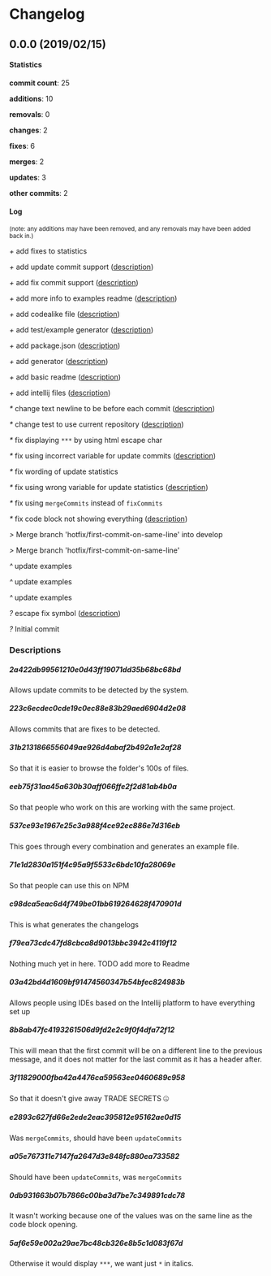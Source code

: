 # Changelog
## 0.0.0 (2019/02/15)
#### Statistics
**commit count**: 25

**additions**: 10

**removals**: 0

**changes**: 2

**fixes**: 6

**merges**: 2

**updates**: 3

**other commits**: 2

#### Log
<small>(note: any additions may have been removed, and any removals may have been added back in.)</small>

*+* add fixes to statistics

*+* add update commit support ([description](#2a422db99561210e0d43ff19071dd35b68bc68bd-12))

*+* add fix commit support ([description](#223c6ecdec0cde19c0ec88e83b29aed6904d2e08-12))

*+* add more info to examples readme ([description](#31b2131866556049ae926d4abaf2b492a1e2af28-12))

*+* add codealike file ([description](#eeb75f31aa45a630b30aff066ffe2f2d81ab4b0a-12))

*+* add test/example generator ([description](#537ce93e1967e25c3a988f4ce92ec886e7d316eb-12))

*+* add package.json ([description](#71e1d2830a151f4c95a9f5533c6bdc10fa28069e-12))

*+* add generator ([description](#c98dca5eac6d4f749be01bb619264628f470901d-12))

*+* add basic readme ([description](#f79ea73cdc47fd8cbca8d9013bbc3942c4119f12-12))

*+* add intellij files ([description](#03a42bd4d1609bf91474560347b54bfec824983b-12))

*&ast;* change text newline to be before each commit ([description](#8b8ab47fc4193261506d9fd2e2c9f0f4dfa72f12-12))

*&ast;* change test to use current repository ([description](#3f11829000fba42a4476ca59563ee0460689c958-12))

*&ast;* fix displaying `***` by using html escape char

*&ast;* fix using incorrect variable for update commits ([description](#e2893c627fd66e2ede2eac395812e95162ae0d15-12))

*&ast;* fix wording of update statistics

*&ast;* fix using wrong variable for update statistics ([description](#a05e767311e7147fa2647d3e848fc880ea733582-12))

*&ast;* fix using `mergeCommits` instead of `fixCommits`

*&ast;* fix code block not showing everything ([description](#0db931663b07b7866c00ba3d7be7c349891cdc78-12))

*>* Merge branch 'hotfix/first-commit-on-same-line' into develop

*>* Merge branch 'hotfix/first-commit-on-same-line'

*^* update examples

*^* update examples

*^* update examples

*?* escape fix symbol ([description](#5af6e59e002a29ae7bc48cb326e8b5c1d083f67d-12))

*?* Initial commit
### Descriptions
##### 2a422db99561210e0d43ff19071dd35b68bc68bd
Allows update commits to be detected by the system.
##### 223c6ecdec0cde19c0ec88e83b29aed6904d2e08
Allows commits that are fixes to be detected.
##### 31b2131866556049ae926d4abaf2b492a1e2af28
So that it is easier to browse the folder's 100s of files.
##### eeb75f31aa45a630b30aff066ffe2f2d81ab4b0a
So that people who work on this are working with the same project.
##### 537ce93e1967e25c3a988f4ce92ec886e7d316eb
This goes through every combination and generates an example file.
##### 71e1d2830a151f4c95a9f5533c6bdc10fa28069e
So that people can use this on NPM
##### c98dca5eac6d4f749be01bb619264628f470901d
This is what generates the changelogs
##### f79ea73cdc47fd8cbca8d9013bbc3942c4119f12
Nothing much yet in here. TODO add more to Readme
##### 03a42bd4d1609bf91474560347b54bfec824983b
Allows people using IDEs based on the Intellij platform to have everything set up
##### 8b8ab47fc4193261506d9fd2e2c9f0f4dfa72f12
This will mean that the first commit will be on a different line to the previous message, and it does not matter for the last commit as it has a header after.
##### 3f11829000fba42a4476ca59563ee0460689c958
So that it doesn't give away TRADE SECRETS 🤐
##### e2893c627fd66e2ede2eac395812e95162ae0d15
Was `mergeCommits`, should have been `updateCommits`
##### a05e767311e7147fa2647d3e848fc880ea733582
Should have been `updateCommits`, was `mergeCommits`
##### 0db931663b07b7866c00ba3d7be7c349891cdc78
It wasn't working because one of the values was on the same line as the code block opening.
##### 5af6e59e002a29ae7bc48cb326e8b5c1d083f67d
Otherwise it would display `***`, we want just `*` in italics.
